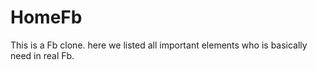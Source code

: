# HomeFb
This is a Fb clone. here we listed all important elements who is basically need in real Fb.
